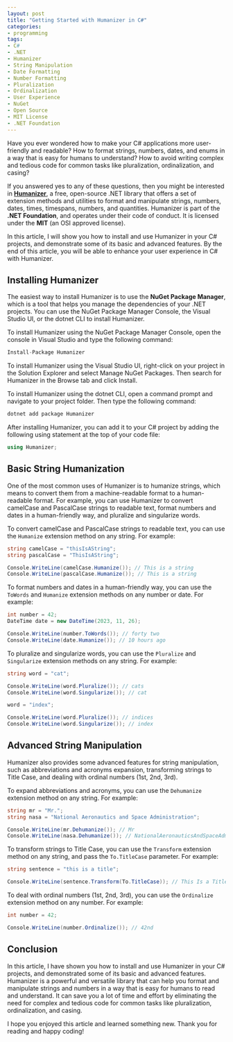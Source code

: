 ```yaml
---
layout: post
title: "Getting Started with Humanizer in C#"
categories:
- programming
tags:
- C#
- .NET
- Humanizer
- String Manipulation
- Date Formatting
- Number Formatting
- Pluralization
- Ordinalization
- User Experience
- NuGet
- Open Source
- MIT License
- .NET Foundation
---
```


Have you ever wondered how to make your C# applications more user-friendly and readable? How to format strings, numbers, dates, and enums in a way that is easy for humans to understand? How to avoid writing complex and tedious code for common tasks like pluralization, ordinalization, and casing?

If you answered yes to any of these questions, then you might be interested in [**Humanizer**](https://github.com/Humanizr/Humanizer), a free, open-source .NET library that offers a set of extension methods and utilities to format and manipulate strings, numbers, dates, times, timespans, numbers, and quantities. Humanizer is part of the **.NET Foundation**, and operates under their code of conduct. It is licensed under the **MIT** (an OSI approved license).

In this article, I will show you how to install and use Humanizer in your C# projects, and demonstrate some of its basic and advanced features. By the end of this article, you will be able to enhance your user experience in C# with Humanizer.

## Installing Humanizer

The easiest way to install Humanizer is to use the **NuGet Package Manager**, which is a tool that helps you manage the dependencies of your .NET projects. You can use the NuGet Package Manager Console, the Visual Studio UI, or the dotnet CLI to install Humanizer.

To install Humanizer using the NuGet Package Manager Console, open the console in Visual Studio and type the following command:

```csharp
Install-Package Humanizer
```

To install Humanizer using the Visual Studio UI, right-click on your project in the Solution Explorer and select Manage NuGet Packages. Then search for Humanizer in the Browse tab and click Install.

To install Humanizer using the dotnet CLI, open a command prompt and navigate to your project folder. Then type the following command:

```csharp
dotnet add package Humanizer
```

After installing Humanizer, you can add it to your C# project by adding the following using statement at the top of your code file:

```csharp
using Humanizer;
```

## Basic String Humanization

One of the most common uses of Humanizer is to humanize strings, which means to convert them from a machine-readable format to a human-readable format. For example, you can use Humanizer to convert camelCase and PascalCase strings to readable text, format numbers and dates in a human-friendly way, and pluralize and singularize words.

To convert camelCase and PascalCase strings to readable text, you can use the `Humanize` extension method on any string. For example:

```csharp
string camelCase = "thisIsAString";
string pascalCase = "ThisIsAString";

Console.WriteLine(camelCase.Humanize()); // This is a string
Console.WriteLine(pascalCase.Humanize()); // This is a string
```

To format numbers and dates in a human-friendly way, you can use the `ToWords` and `Humanize` extension methods on any number or date. For example:

```csharp
int number = 42;
DateTime date = new DateTime(2023, 11, 26);

Console.WriteLine(number.ToWords()); // forty two
Console.WriteLine(date.Humanize()); // 10 hours ago
```

To pluralize and singularize words, you can use the `Pluralize` and `Singularize` extension methods on any string. For example:

```csharp
string word = "cat";

Console.WriteLine(word.Pluralize()); // cats
Console.WriteLine(word.Singularize()); // cat

word = "index";

Console.WriteLine(word.Pluralize()); // indices
Console.WriteLine(word.Singularize()); // index
```

## Advanced String Manipulation

Humanizer also provides some advanced features for string manipulation, such as abbreviations and acronyms expansion, transforming strings to Title Case, and dealing with ordinal numbers (1st, 2nd, 3rd).

To expand abbreviations and acronyms, you can use the `Dehumanize` extension method on any string. For example:

```csharp
string mr = "Mr.";
string nasa = "National Aeronautics and Space Administration";

Console.WriteLine(mr.Dehumanize()); // Mr
Console.WriteLine(nasa.Dehumanize()); // NationalAeronauticsAndSpaceAdministration
```

To transform strings to Title Case, you can use the `Transform` extension method on any string, and pass the `To.TitleCase` parameter. For example:

```csharp
string sentence = "this is a title";

Console.WriteLine(sentence.Transform(To.TitleCase)); // This Is a Title
```

To deal with ordinal numbers (1st, 2nd, 3rd), you can use the `Ordinalize` extension method on any number. For example:

```csharp
int number = 42;

Console.WriteLine(number.Ordinalize()); // 42nd
```

## Conclusion

In this article, I have shown you how to install and use Humanizer in your C# projects, and demonstrated some of its basic and advanced features. Humanizer is a powerful and versatile library that can help you format and manipulate strings and numbers in a way that is easy for humans to read and understand. It can save you a lot of time and effort by eliminating the need for complex and tedious code for common tasks like pluralization, ordinalization, and casing.

I hope you enjoyed this article and learned something new. Thank you for reading and happy coding!
